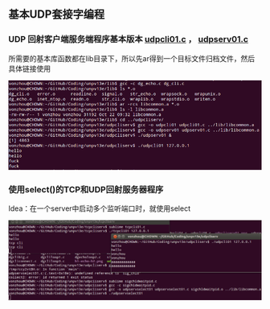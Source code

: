 基本UDP套接字编程
---

### UDP 回射客户端服务端程序基本版本 [udpcli01.c](udpcli01.c) ， [udpserv01.c](udpserv01.c)

所需要的基本库函数都在lib目录下，所以先ar得到一个目标文件归档文件，然后具体链接使用

![](udpcliserv01.png)

### 使用select()的TCP和UDP回射服务器程序

Idea：在一个server中启动多个监听端口时，就使用select

![](udpservselect01.png)



